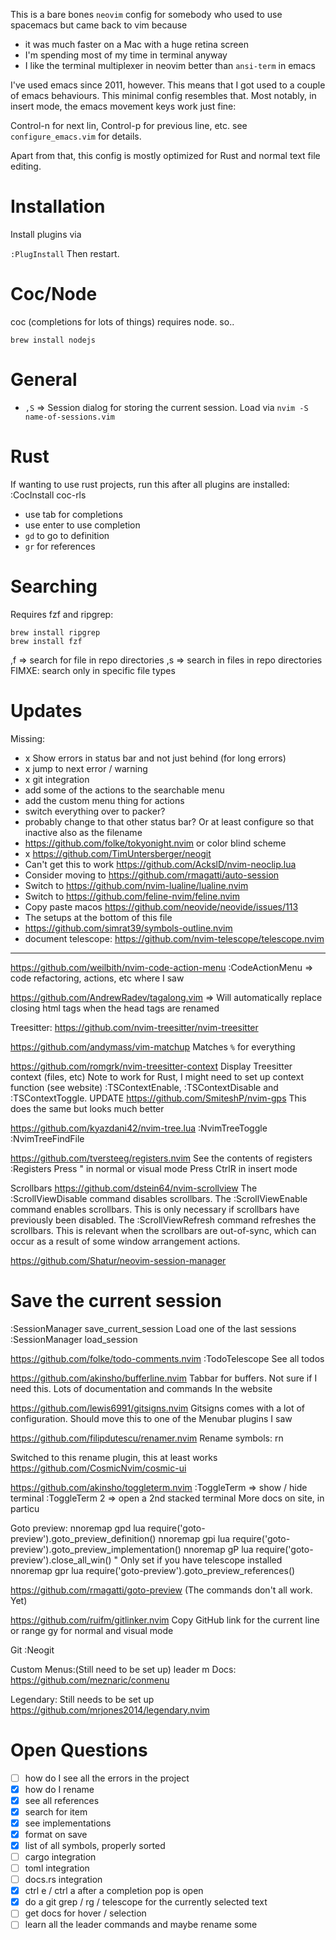 This is a bare bones `neovim` config for somebody who used to use spacemacs but came back to vim because 
- it was much faster on a Mac with a huge retina screen
- I'm spending most of my time in terminal anyway
- I like the terminal multiplexer in neovim better than `ansi-term` in emacs

I've used emacs since 2011, however. This means that I got used to a couple of emacs behaviours. 
This minimal config resembles that. Most notably, in insert mode, the emacs movement keys work 
just fine:

Control-n for next lin, Control-p for previous line, etc. see `configure_emacs.vim` for details.

Apart from that, this config is mostly optimized for Rust and normal text file editing.

# Installation

Install plugins via

`:PlugInstall`
Then restart.

# Coc/Node
coc (completions for lots of things) requires node. so..

`brew install nodejs`

# General

- `,S` => Session dialog for storing the current session. Load via `nvim -S name-of-sessions.vim`

# Rust

If wanting to use rust projects, run this after all plugins are installed:
:CocInstall coc-rls

- use tab for completions
- use enter to use completion
- `gd` to go to definition
- `gr` for references

# Searching
Requires fzf and ripgrep:

```
brew install ripgrep
brew install fzf
```

,f => search for file in repo directories
,s => search in files in repo directories
FIMXE: search only in specific file types


# Updates

Missing:

- x Show errors in status bar and not just behind (for long errors)
- x jump to next error / warning
- x git integration
- add some of the actions to the searchable menu
- add the custom menu thing for actions
- switch everything over to packer?
- probably change to that other status bar? Or at least configure so that inactive also as the filename
- https://github.com/folke/tokyonight.nvim or color blind scheme
- x https://github.com/TimUntersberger/neogit
- Can't get this to work https://github.com/AckslD/nvim-neoclip.lua
- Consider moving to https://github.com/rmagatti/auto-session
- Switch to https://github.com/nvim-lualine/lualine.nvim
- Switch to https://github.com/feline-nvim/feline.nvim
- Copy paste macos https://github.com/neovide/neovide/issues/113
- The setups at the bottom of this file
- https://github.com/simrat39/symbols-outline.nvim
- document telescope: https://github.com/nvim-telescope/telescope.nvim


---


https://github.com/weilbith/nvim-code-action-menu
:CodeActionMenu
=> code refactoring, actions, etc where I saw

https://github.com/AndrewRadev/tagalong.vim
=> Will automatically replace closing html tags when the head tags are renamed


Treesitter:
https://github.com/nvim-treesitter/nvim-treesitter

https://github.com/andymass/vim-matchup
Matches `%` for everything

https://github.com/romgrk/nvim-treesitter-context
Display Treesitter context (files, etc)
Note to work for Rust, I might need to set up context function (see website)
:TSContextEnable, :TSContextDisable and :TSContextToggle.
UPDATE
https://github.com/SmiteshP/nvim-gps
This does the same but looks much better

https://github.com/kyazdani42/nvim-tree.lua
:NvimTreeToggle
:NvimTreeFindFile

https://github.com/tversteeg/registers.nvim
See the contents of registers
:Registers
Press " in normal or visual mode
Press CtrlR in insert mode

Scrollbars
https://github.com/dstein64/nvim-scrollview
The :ScrollViewDisable command disables scrollbars.
The :ScrollViewEnable command enables scrollbars. This is only necessary if scrollbars have previously been disabled.
The :ScrollViewRefresh command refreshes the scrollbars. This is relevant when the scrollbars are out-of-sync, which can occur as a result of some window arrangement actions.


https://github.com/Shatur/neovim-session-manager
# Save the current session
:SessionManager save_current_session
Load one of the last sessions
:SessionManager load_session

https://github.com/folke/todo-comments.nvim
:TodoTelescope
See all todos

https://github.com/akinsho/bufferline.nvim
Tabbar for buffers. Not sure if I need this. Lots of documentation and commands
In the website

https://github.com/lewis6991/gitsigns.nvim
Gitsigns comes with a lot of configuration. Should move this to one of the
Menubar plugins I saw

https://github.com/filipdutescu/renamer.nvim
Rename symbols:
<leader>rn

Switched to this rename plugin, this at least works
https://github.com/CosmicNvim/cosmic-ui


https://github.com/akinsho/toggleterm.nvim
:ToggleTerm => show / hide terminal
:ToggleTerm 2 => open a 2nd stacked terminal
More docs on site, in particu


Goto preview:
nnoremap gpd <cmd>lua require('goto-preview').goto_preview_definition()<CR>
nnoremap gpi <cmd>lua require('goto-preview').goto_preview_implementation()<CR>
nnoremap gP <cmd>lua require('goto-preview').close_all_win()<CR>
" Only set if you have telescope installed
nnoremap gpr <cmd>lua require('goto-preview').goto_preview_references()<CR>

https://github.com/rmagatti/goto-preview
(The commands don't all work. Yet)

https://github.com/ruifm/gitlinker.nvim
Copy GitHub link for the current line or range
<leader>gy for normal and visual mode


Git
:Neogit

Custom Menus:(Still need to be set up)
leader m
Docs: https://github.com/meznaric/conmenu


Legendary:
Still needs to be set up
https://github.com/mrjones2014/legendary.nvim


# Open Questions

- [ ] how do I see all the errors in the project
- [x] how do I rename
- [x] see all references
- [x] search for item
- [x] see implementations
- [x] format on save
- [x] list of all symbols, properly sorted
- [ ] cargo integration
- [ ] toml integration
- [ ] docs.rs integration
- [x] ctrl e / ctrl a after a completion pop is open
- [x] do a git grep / rg / telescope for the currently selected text
- [ ] get docs for hover / selection
- [ ] learn all the leader commands and maybe rename some
